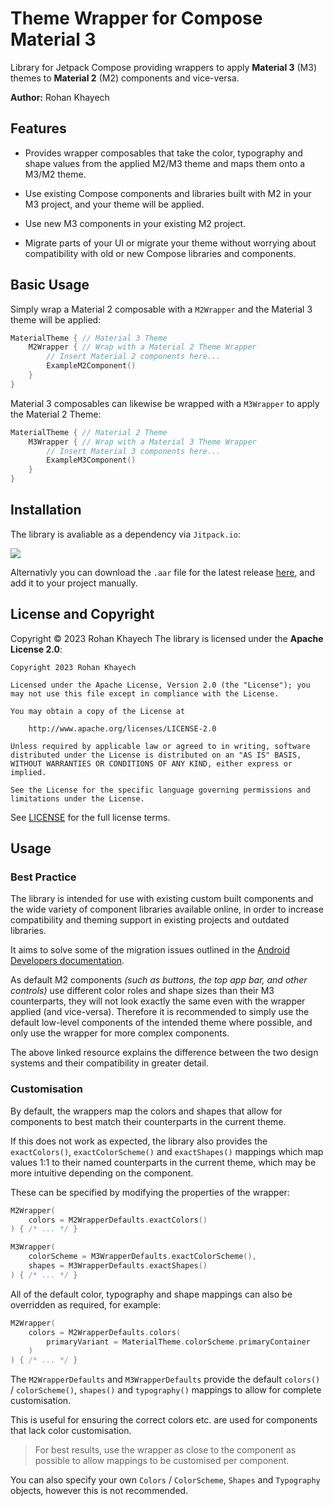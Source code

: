 # Theme Wrapper for Compose Material 3

Library for Jetpack Compose providing wrappers to apply **Material 3** (M3) themes to **Material 2** (M2) components and vice-versa.

**Author:** Rohan Khayech

## Features
- Provides wrapper composables that take the color, typography and shape values from the applied M2/M3 theme and maps them onto a M3/M2 theme.

- Use existing Compose components and libraries built with M2 in your M3 project, and your theme will be applied.

- Use new M3 components in your existing M2 project.

- Migrate parts of your UI or migrate your theme without worrying about compatibility with old or new Compose libraries and components.

## Basic Usage

Simply wrap a Material 2 composable with a `M2Wrapper` and the Material 3 theme will be applied:

```kotlin
MaterialTheme { // Material 3 Theme
    M2Wrapper { // Wrap with a Material 2 Theme Wrapper
        // Insert Material 2 components here...
        ExampleM2Component()
    }
}
```

Material 3 composables can likewise be wrapped with a `M3Wrapper` to apply the Material 2 Theme:
```kotlin
MaterialTheme { // Material 2 Theme
    M3Wrapper { // Wrap with a Material 3 Theme Wrapper
        // Insert Material 3 components here...
        ExampleM3Component()
    }
}
```

## Installation
The library is avaliable as a dependency via `Jitpack.io`:

[![](https://jitpack.io/v/rohankhayech/ThemeWrapper.svg?style=flat-square)](https://jitpack.io/#rohankhayech/ThemeWrapper)

Alternativly you can download the `.aar` file for the latest release [here](https://github.com/rohankhayech/ThemeWrapper/releases/latest), and add it to your project manually.

## License and Copyright
Copyright © 2023 Rohan Khayech
The library is licensed under the **Apache License 2.0**:

```
Copyright 2023 Rohan Khayech

Licensed under the Apache License, Version 2.0 (the "License"); you may not use this file except in compliance with the License.

You may obtain a copy of the License at

    http://www.apache.org/licenses/LICENSE-2.0

Unless required by applicable law or agreed to in writing, software distributed under the License is distributed on an "AS IS" BASIS, WITHOUT WARRANTIES OR CONDITIONS OF ANY KIND, either express or implied.

See the License for the specific language governing permissions and limitations under the License.
```

See [LICENSE](LICENSE) for the full license terms.

## Usage

### Best Practice
The library is intended for use with existing custom built components and the wide variety of component libraries available online, in order to increase compatibility and theming support in existing projects and outdated libraries.

It aims to solve some of the migration issues outlined in the [Android Developers documentation](https://developer.android.com/jetpack/compose/designsystems/material2-material3).

As default M2 components *(such as buttons, the top app bar, and other controls)* use different color roles and shape sizes than their M3 counterparts, they will not look exactly the same even with the wrapper applied (and vice-versa). Therefore it is recommended to simply use the default low-level components of the intended theme where possible, and only use the wrapper for more complex components. 

The above linked resource explains the difference between the two design systems and their compatibility in greater detail.

### Customisation
By default, the wrappers map the colors and shapes that allow for components to best match their counterparts in the current theme.

If this does not work as expected, the library also provides the `exactColors()`, `exactColorScheme()` and `exactShapes()` mappings which map values 1:1 to their named counterparts in the current theme, which may be more intuitive depending on the component.

These can be specified by modifying the properties of the wrapper:
```kotlin
M2Wrapper(
    colors = M2WrapperDefaults.exactColors()
) { /* ... */ }
```
```kotlin
M3Wrapper(
    colorScheme = M3WrapperDefaults.exactColorScheme(),
    shapes = M3WrapperDefaults.exactShapes()
) { /* ... */ }
```

All of the default color, typography and shape mappings can also be overridden as required, for example:
```kotlin
M2Wrapper(
    colors = M2WrapperDefaults.colors(
        primaryVariant = MaterialTheme.colorScheme.primaryContainer
    )
) { /* ... */ }
```

The `M2WrapperDefaults` and `M3WrapperDefaults` provide the default `colors()` / `colorScheme()`, `shapes()` and `typography()` mappings to allow for complete customisation.

This is useful for ensuring the correct colors etc. are used for components that lack color customisation.

> For best results, use the wrapper as close to the component as possible to allow mappings to be customised per component.

You can also specify your own `Colors` / `ColorScheme`, `Shapes` and `Typography` objects, however this is not recommended.


